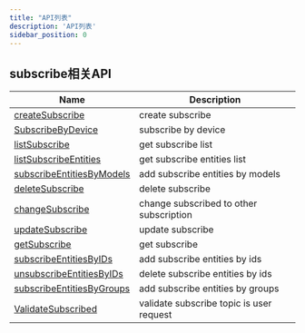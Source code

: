 ```yaml
---
title: "API列表"
description: 'API列表'
sidebar_position: 0
---
```





## subscribe相关API

| Name |  Description | 
| ---- |  ----------- | 
| [createSubscribe](./method_createSubscribe)|  create subscribe |
| [SubscribeByDevice](./method_SubscribeByDevice)|  subscribe by device |
| [listSubscribe](./method_listSubscribe)|  get subscribe list |
| [listSubscribeEntities](./method_listSubscribeEntities)|  get subscribe entities list |
| [subscribeEntitiesByModels](./method_subscribeEntitiesByModels)|  add subscribe entities by models |
| [deleteSubscribe](./method_deleteSubscribe)|  delete subscribe |
| [changeSubscribe](./method_changeSubscribe)|  change subscribed to other subscription |
| [updateSubscribe](./method_updateSubscribe)|  update subscribe |
| [getSubscribe](./method_getSubscribe)|  get subscribe |
| [subscribeEntitiesByIDs](./method_subscribeEntitiesByIDs)|  add subscribe entities by ids |
| [unsubscribeEntitiesByIDs](./method_unsubscribeEntitiesByIDs)|  delete subscribe entities by ids |
| [subscribeEntitiesByGroups](./method_subscribeEntitiesByGroups)|  add subscribe entities by groups |
| [ValidateSubscribed](./method_ValidateSubscribed)|  validate subscribe topic is user request |
